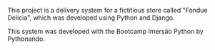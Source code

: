 This project is a delivery system for a fictitious store called "Fondue Delícia", which was developed using Python and Django. 

This system was developed with the Bootcamp Imersão Python by Pythonando.
